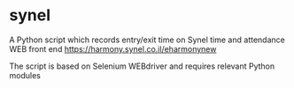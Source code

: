 # synel
A Python script which records entry/exit time on Synel time and attendance WEB front end https://harmony.synel.co.il/eharmonynew

The script is based on Selenium WEBdriver and requires relevant Python modules
